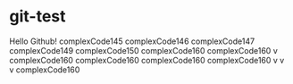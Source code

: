 # git-test
Hello Github!
complexCode145
complexCode146
complexCode147
complexCode149
complexCode150
complexCode160
complexCode160
v
complexCode160
complexCode160
complexCode160
complexCode160
v
v
v
complexCode160 
